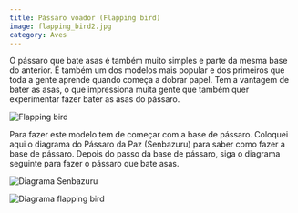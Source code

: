```yaml
---
title: Pássaro voador (Flapping bird)
image: flapping_bird2.jpg
category: Aves
---
```


O pássaro que bate asas é também muito simples e parte da mesma base do anterior. É também um dos modelos mais popular e dos primeiros que toda a gente aprende quando começa a dobrar papel. Tem a vantagem de bater as asas, o que impressiona muita gente que também quer experimentar fazer bater as asas do pássaro.

![Flapping bird](/images/flapping_bird.jpg)

<!-- ![Flapping bird anim](/images/flapping_bird.gif) -->

Para fazer este modelo tem de começar com a base de pássaro. Coloquei aqui o diagrama do Pássaro da Paz (Senbazuru) para saber como fazer a base de pássaro. Depois do passo da base de pássaro, siga o diagrama seguinte para fazer o pássaro que bate asas.

![Diagrama Senbazuru](/images/crane_dia.jpg)

![Diagrama flapping bird](/images/flapping_bird_dia.jpg)
